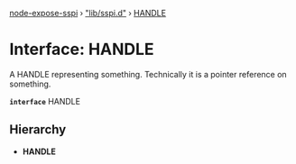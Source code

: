 [node-expose-sspi](../README.md) › ["lib/sspi.d"](../modules/_lib_sspi_d_.md) › [HANDLE](_lib_sspi_d_.handle.md)

# Interface: HANDLE

A HANDLE representing something. Technically it is a pointer reference on something.

**`interface`** HANDLE

## Hierarchy

* **HANDLE**
